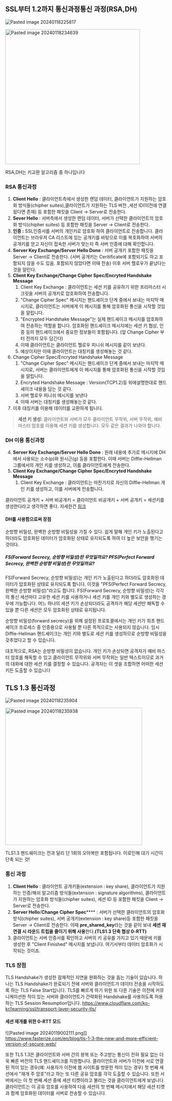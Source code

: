 ## SSL부터 1.2까지 통신과정통신 과정(RSA,DH)

![Pasted image 20240118225817](https://github.com/dev-study-team/2024-CS-Study/assets/53209324/718e2323-7f30-4a10-83fa-3e34bbd3f0ad)

<img width="420" alt="Pasted image 20240118234639" src="https://github.com/dev-study-team/2024-CS-Study/assets/53209324/2f1bba04-e225-43f8-a904-898ab0ac4ac4">


RSA,DH는 키교환 알고리즘 중 하나입니다
### RSA 통신과정

1. **Client Hello** : 클라이언트측에서 생성한 랜덤 데이터, 클라이언트가 지원하는 암호화 방식들(chipher suites),클라이언트가 지원하는 TLS 버전 ,세션 ID(이전에 연결됬다면 존재) 등 포함한 패킷을 Client -> Server로 전송한다.
2.  **Sever Hello** : 서버측에서 생성한 랜덤 데이터, 서버가 선택한 클라이언트의 암호화 방식(chipher suites) 등 포함한 패킷을 Server -> Client로 전송한다.
3.   **인증 :** SSL인증서를 서버의 개인키로 암호화 하여 클라이언트로 전송합니다. 클라이언트는 브라우저 CA 리스트에 있는 공개키를 바탕으로 이를 복호화하여 서버의 공개키를 얻고 자신이 접속한 서버가 맞는지 즉 서버 인증에 대해 확인합니다.
4. **Server Key Exchange/Server Hello Done** : 서버 공개키 포함한 패킷을 Server -> Client로 전송한다. (서버 공개키는 Ceritificate에 포함되기도 하고 포함되지 않을 수도 있음. 포함되지 않았다면 이때 전송) 이후 서버 헬로우가 끝났다는것을 알린다. 
5. **Client Key Exchange/Change Cipher Spec/Encryted Handshake Message**
	1. Client Key Exchange : 클라이언트는 세션 키를 공유하기 위한 프리마스터 시크릿을 서버의 공개키로 암호화하여 전송합니다.
	2. "Change Cipher Spec" 메시지는 핸드셰이크 단계 중에서 보내는 마지막 메시지로, 클라이언트는 서버에게 이 메시지를 통해 암호화된 통신을 시작할 것임을 알립니다.
	3. "Encrypted Handshake Message"는 실제 핸드셰이크 메시지를 암호화하여 전송하는 역할을 합니다. 암호화된 핸드셰이크 메시지에는 세션 키 협상, 인증 등의 핸드셰이크에서 중요한 정보들이 포함됩니다. (앞 Change Cipher 부터 전까지 모두 담긴다)
	4. 이때 클라이언트는 클라이언트 헬로우 피니쉬 메시지를 같이 보낸다.
	5. 예상이지만 이때  클라이언트는 대칭키를 생성해놓는 것 같다.
6. Change Cipher Spec/Encryted Handshake Message 
	1. "Change Cipher Spec" 메시지는 핸드셰이크 단계 중에서 보내는 마지막 메시지로, 서버는 클라이언트에게 이 메시지를 통해 암호화된 통신을 시작할 것임을 알립니다.
	2. Encryted Handshake Message : Version(TCP1.2)등 위에설명한대로 핸드셰이크 내용을 담는 것 같다.
	3. 서버 헬로우 피니쉬 메시지를 보낸다
	4. 이때 서버는 대칭키를 생성해놓는것 같다.
7. 이후 대칭키를 이용해 데이터를 교환하게 됩니다.

> **세션 키 생성:** 클라이언트와 서버가 모두 클라이언트 무작위, 서버 무작위, 예비 마스터 암호를 이용해 세션 키를 생성합니다. 모두 같은 결과가 나와야 합니다.

### DH 이용 통신과정

4. **Server Key Exchange/Server Hello Done** : 원래 내용에 추가로 메시지에 DH에서 사용되는 소수(p)와 원시근(g) 등을 포함한다. 이때 서버는 Diffie-Hellman 그룹에서의 개인 키를 생성하고, 이를 클라이언트에게 전송한다.
5. **Client Key Exchange/Change Cipher Spec/Encryted Handshake Message**
	1. Client Key Exchange : 클라이언트는 마찬가지로 자신의 Diffie-Hellman 개인 키를 생성하고, 이를 서버에게 전송합니다.

클라이언트 공개키 + 서버 비공개키 = 클라이언트 비공개키 + 서버 공개키 = 세션키를 생성한다라고 생각하면 좋다. 자세한건 [링크](https://blog.naver.com/wellconn/221550406582)

#### DH를 사용함으로써 장점
순방향 비밀성, 완벽한 순방향 비밀성을 가질 수 있다. 쉽게 말해 개인 키가 노출된다고 하더라도 암호화된 데이터가 암호화된 상태로 유지되도록 하여 더 높은 보안을 챙기는 것이다.
##### FS(Forward Secrecy, 순방향 비밀성)란 무엇일까요? PFS(Perfect Forward Secrecy, 완벽한 순방향 비밀성)란 무엇일까요?

FS(Forward Secrecy, 순방향 비밀성)는 개인 키가 노출된다고 하더라도 암호화된 데이터가 암호화된 상태로 유지되도록 합니다. 이것을 "PFS(Perfect Forward Secrecy, 완벽한 순방향 비밀성)"라고도 합니다. FS(Forward Secrecy, 순방향 비밀성)는 각각의 통신 세션마다 고유한 세션 키를 사용하거나 세션 키를 개인 키와 별도로 생성하는 경우에 가능합니다. 어느 하나의 세션 키가 손상되더라도 공격자가 해당 세션만 해독할 수 있을 뿐 다른 세션은 모두 암호화된 상태로 유지됩니다.

순방향 비밀성(forward secrecy)을 위해 설정된 프로토콜에서는 개인 키가 최초 핸드셰이크 프로세스 중 인증용으로 사용될 뿐 다른 목적으로는 사용되지 않습니다. 임시 Diffie-Hellman 핸드셰이크는 개인 키와 별도로 세션 키를 생성하므로 순방향 비밀성을 갖추었다고 할 수 있습니다.

대조적으로, RSA는 순방향 비밀성이 없습니다. 개인 키가 손상되면 공격자가 예비 마스터 암호를 해독할 수 있고 클라이언트 무작위와 서버 무작위는 일반 텍스트이므로 과거의 대화에 대한 세션 키를 결정할 수 있습니다. 공격자는 이 셋을 조합하면 어떠한 세션 키든 도출할 수 있습니다


## TLS 1.3 통신과정

![Pasted image 20240118235904](https://github.com/dev-study-team/2024-CS-Study/assets/53209324/9ecc3635-2e62-42c6-a180-ee7cb6590a5a)

<img width="427" alt="Pasted image 20240118235938" src="https://github.com/dev-study-team/2024-CS-Study/assets/53209324/2369a87b-c5c4-46fb-b8fb-64b43c21cdae">

TLS1.3 핸드쉐이크는 전과 달리 단 1회의 오아복만 포함됩니다. 이로인해 대기 시간이 단축 되는 것!

### 통신 과정
1. **Client Hello** : 클라이언트 공개키들(extension : key share), 클라이언트가 지원하는 인증/해쉬 알고리즘 방식들(extension : signature algorithms), 클라이언트가 지원하는 암호화 방식들(chipher suites), 세션 ID 등 포함한 패킷을 Client -> Server로 전송한다.
2. **Server Hello**/**Change Cipher Spec****** : 서버가 선택한 클라이언트의 암호화 방식(chipher suites), 서버 공개키(extension : key share)등 포함한 패킷을 Server -> Client로 전송한다.
   이때 **pre_shared_key**라는 것을 같이 보내 **세션 재 연결 시 라운드 트립을 줄이기 위해 사용**한다.**(TLS1.3 단축 협상 0-RTT)**
3. 클라이언트는 서버 인증서를 확인하고 서버의 키 공유를 가지고 있기 때문에 키를 생성한 후 "Client Finished" 메시지를 보냅니다.
여기서부터 데이터 암호화가 시작되는 것이죠.

### TLS 장점
TLS Handshake가 생성한 잠재적인 지연을 완화하는 것을 돕는 기술이 있습니다. 하나는 TLS Handshake가 완료되기 전에 서버와 클라이언트가 데이터 전송을 시작하도록 하는 TLS False Start입니다. TLS를 빠르게 하기 위한 또 다른 기술은 이전에 커뮤니케이션한 적이 있는 서버와 클라이언트가 간략화된 Handshake를 사용하도록 허용하는 TLS Session Resumption입니다.
https://www.cloudflare.com/ko-kr/learning/ssl/transport-layer-security-tls/
#### 세션 재개를 위한 0-RTT 모드
![[Pasted image 20240119002111.png]]
https://www.fasterize.com/en/blog/tls-1-3-the-new-and-more-efficient-version-of-secure-web/

또한 TLS 1.3은 클라이언트와 서버 간의 왕복 또는 주고받는 통신이 전혀 필요 없는 더욱 빠른 버전의 TLS 핸드셰이크를 지원합니다. 클라이언트와 서버가 이전에 서로 연결된 적이 있는 경우(예: 사용자가 이전에 웹 사이트를 방문한 적이 있는 경우) 첫 번째 세션에서 "재개 주 암호"라고 하는 또 다른 공유 암호를 각각 도출할 수 있습니다. 또한 서버에서는 이 첫 번째 세션 중에 세션 티켓이라고 불리는 것을 클라이언트에게 보냅니다. 클라이언트는 이 공유 암호를 사용하여 다음 세션의 첫 번째 메시지에서 해당 세션 티켓과 함께 암호화된 데이터를 서버로 전송할 수 있습니다. 
